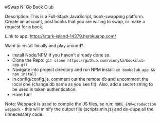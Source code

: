 #Swap N' Go Book Club

Description: This is a Full-Stack JavaScript, book-swapping platform.  Create an account, post books that you are willing to swap, or make a request for a book.  


Link to app: https://stark-island-14379.herokuapp.com/ 

Want to install locally and play around?

* Install Node/NPM if you haven't already done so.
* Clone the Repo: `git clone https://github.com/vinnyA3/bookclub-app.git`
* Navigate into project directory and run NPM install: `cd bookclub_app && npm install` 
* In config/config.js, comment out the remote db and uncomment the local one (change db name as you see fit).  Also, add a secret string to be used in token authentication.
* Have fun!

Note: Webpack is used to compile the JS files, so run: `NODE_ENV=production webpack`  - this will minify the output file (scripts.min.js) and de-dupe all the unnecessary code.  


